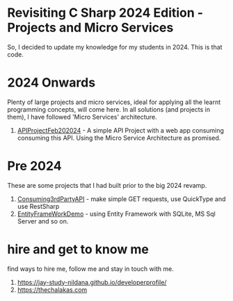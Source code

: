 # Revisiting C Sharp 2024 Edition - Projects and Micro Services

So, I decided to update my knowledge for my students in 2024. This is that code.

# 2024 Onwards

Plenty of large projects and micro services, ideal for applying all the learnt programming concepts, will come here. In all solutions (and projects in them), I have followed 'Micro Services' architecture.

1. [APIProjectFeb202024](APIProjectFeb202024) - A simple API Project with a web app consuming consuming this API. Using the Micro Service Architecture as promised.

# Pre 2024

These are some projects that I had built prior to the big 2024 revamp.

1. [Consuming3rdPartyAPI](Consuming3rdPartyAPI) - make simple GET requests, use QuickType and use RestSharp
1. [EntityFrameWorkDemo](EntityFrameWorkDemo) - using Entity Framework with SQLite, MS Sql Server and so on.

# hire and get to know me

find ways to hire me, follow me and stay in touch with me.

1. https://jay-study-nildana.github.io/developerprofile/
1. https://thechalakas.com
